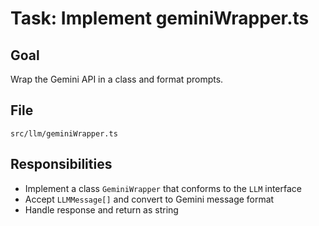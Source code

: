 # Task: Implement geminiWrapper.ts

## Goal
Wrap the Gemini API in a class and format prompts.

## File
`src/llm/geminiWrapper.ts`

## Responsibilities
- Implement a class `GeminiWrapper` that conforms to the `LLM` interface
- Accept `LLMMessage[]` and convert to Gemini message format
- Handle response and return as string
